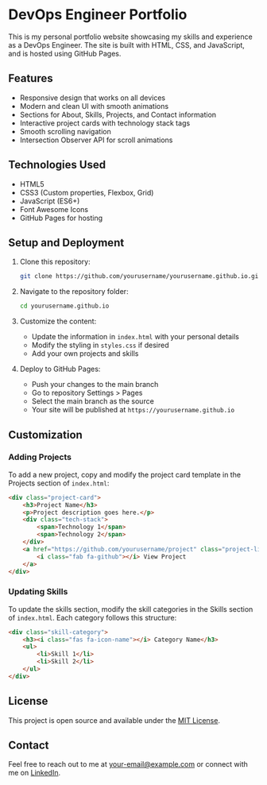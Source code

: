# DevOps Engineer Portfolio

This is my personal portfolio website showcasing my skills and experience as a DevOps Engineer. The site is built with HTML, CSS, and JavaScript, and is hosted using GitHub Pages.

## Features

- Responsive design that works on all devices
- Modern and clean UI with smooth animations
- Sections for About, Skills, Projects, and Contact information
- Interactive project cards with technology stack tags
- Smooth scrolling navigation
- Intersection Observer API for scroll animations

## Technologies Used

- HTML5
- CSS3 (Custom properties, Flexbox, Grid)
- JavaScript (ES6+)
- Font Awesome Icons
- GitHub Pages for hosting

## Setup and Deployment

1. Clone this repository:
   ```bash
   git clone https://github.com/yourusername/yourusername.github.io.git
   ```

2. Navigate to the repository folder:
   ```bash
   cd yourusername.github.io
   ```

3. Customize the content:
   - Update the information in `index.html` with your personal details
   - Modify the styling in `styles.css` if desired
   - Add your own projects and skills

4. Deploy to GitHub Pages:
   - Push your changes to the main branch
   - Go to repository Settings > Pages
   - Select the main branch as the source
   - Your site will be published at `https://yourusername.github.io`

## Customization

### Adding Projects

To add a new project, copy and modify the project card template in the Projects section of `index.html`:

```html
<div class="project-card">
    <h3>Project Name</h3>
    <p>Project description goes here.</p>
    <div class="tech-stack">
        <span>Technology 1</span>
        <span>Technology 2</span>
    </div>
    <a href="https://github.com/yourusername/project" class="project-link" target="_blank">
        <i class="fab fa-github"></i> View Project
    </a>
</div>
```

### Updating Skills

To update the skills section, modify the skill categories in the Skills section of `index.html`. Each category follows this structure:

```html
<div class="skill-category">
    <h3><i class="fas fa-icon-name"></i> Category Name</h3>
    <ul>
        <li>Skill 1</li>
        <li>Skill 2</li>
    </ul>
</div>
```

## License

This project is open source and available under the [MIT License](LICENSE).

## Contact

Feel free to reach out to me at [your-email@example.com](mailto:your-email@example.com) or connect with me on [LinkedIn](https://linkedin.com/in/yourprofile).
